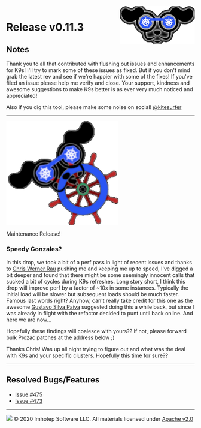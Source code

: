 <img src="https://raw.githubusercontent.com/derailed/k9s/master/assets/k9s_small.png" align="right" width="200" height="auto"/>

# Release v0.11.3

## Notes

Thank you to all that contributed with flushing out issues and enhancements for K9s! I'll try to mark some of these issues as fixed. But if you don't mind grab the latest rev and see if we're happier with some of the fixes! If you've filed an issue please help me verify and close. Your support, kindness and awesome suggestions to make K9s better is as ever very much noticed and appreciated!

Also if you dig this tool, please make some noise on social! [@kitesurfer](https://twitter.com/kitesurfer)

---

<img src="https://raw.githubusercontent.com/derailed/k9s/master/assets/k9s_helm.png" align="center" width="300" height="auto"/>

Maintenance Release!

### Speedy Gonzales?

In this drop, we took a bit of a perf pass in light of recent issues and thanks to [Chris Werner Rau](https://github.com/cwrau) pushing me and keeping me up to speed, I've digged a bit deeper and found that there might be some seemingly innocent calls that sucked a bit of cycles during K9s refreshes. Long story short, I think this drop will improve perf by a factor of ~10x in some instances. Typically the initial load will be slower but subsequent loads should be much faster. Famous last words right? Anyhow, can't really take credit for this one as the awesome [Gustavo Silva Paiva](https://github.com/paivagustavo) suggested doing this a while back, but since I was already in flight with the refactor decided to punt until back online. And here we are now...

Hopefully these findings will coalesce with yours?? If not, please forward bulk Prozac patches at the address below ;)

Thanks Chris! Was up all night trying to figure out and what was the deal with K9s and your specific clusters. Hopefully this time for sure??

---

## Resolved Bugs/Features

* [Issue #475](https://github.com/derailed/k9s/issues/475)
* [Issue #473](https://github.com/derailed/k9s/issues/473)

---

<img src="https://raw.githubusercontent.com/derailed/k9s/master/assets/imhotep_logo.png" width="32" height="auto"/> © 2020 Imhotep Software LLC. All materials licensed under [Apache v2.0](http://www.apache.org/licenses/LICENSE-2.0)
